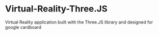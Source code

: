 # Virtual-Reality-Three.JS
Virtual Reality application built with the Three.JS library and designed for google cardboard
